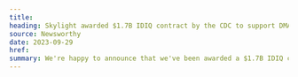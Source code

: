 ```yaml
---
title:
heading: Skylight awarded $1.7B IDIQ contract by the CDC to support DMAC, as part of Booz Allen's team
source: Newsworthy
date: 2023-09-29
href:
summary: We're happy to announce that we've been awarded a $1.7B IDIQ contract by the Centers for Disease Control and Prevention's (CDC) to support the Data Modernization Accelerator (DMAC) program, as part of Booz Allen's team. This contract will play an essential role in advancing the CDC's goal to provide better, faster, and more actionable insights for decision-making at all levels of public health.
---
```

